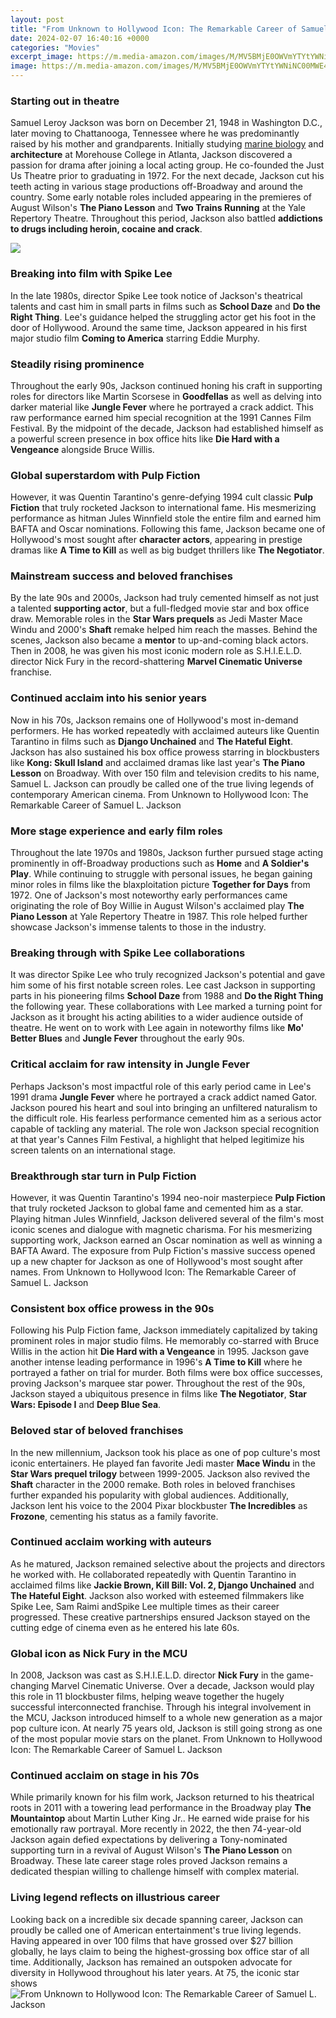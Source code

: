 ```yaml
---
layout: post
title: "From Unknown to Hollywood Icon: The Remarkable Career of Samuel L. Jackson"
date: 2024-02-07 16:40:16 +0000
categories: "Movies"
excerpt_image: https://m.media-amazon.com/images/M/MV5BMjE0OWVmYTYtYWNiNC00MWE4LWIwY2YtNDczM2UzMTMzNThhXkEyXkFqcGdeQW1pYnJ5YW50._V1_.jpg
image: https://m.media-amazon.com/images/M/MV5BMjE0OWVmYTYtYWNiNC00MWE4LWIwY2YtNDczM2UzMTMzNThhXkEyXkFqcGdeQW1pYnJ5YW50._V1_.jpg
---
```


### Starting out in theatre
Samuel Leroy Jackson was born on December 21, 1948 in Washington D.C., later moving to Chattanooga, Tennessee where he was predominantly raised by his mother and grandparents. Initially studying [marine biology](https://yt.io.vn/collection/aldaco) and **architecture** at Morehouse College in Atlanta, Jackson discovered a passion for drama after joining a local acting group. He co-founded the Just Us Theatre prior to graduating in 1972.
For the next decade, Jackson cut his teeth acting in various stage productions off-Broadway and around the country. Some early notable roles included appearing in the premieres of August Wilson's **The Piano Lesson** and **Two Trains Running** at the Yale Repertory Theatre. Throughout this period, Jackson also battled **addictions to drugs including heroin, cocaine and crack**.

![](https://images.complex.com/complex/images/c_fill,dpr_auto,f_auto,q_90,w_1400/fl_lossy,pg_1/vm2oh4qs6rdgrwngmv0q/samjackson)
### Breaking into film with Spike Lee 
In the late 1980s, director Spike Lee took notice of Jackson's theatrical talents and cast him in small parts in films such as **School Daze** and **Do the Right Thing**. Lee's guidance helped the struggling actor get his foot in the door of Hollywood. Around the same time, Jackson appeared in his first major studio film **Coming to America** starring Eddie Murphy.
### Steadily rising prominence 
Throughout the early 90s, Jackson continued honing his craft in supporting roles for directors like Martin Scorsese in **Goodfellas** as well as delving into darker material like **Jungle Fever** where he portrayed a crack addict. This raw performance earned him special recognition at the 1991 Cannes Film Festival. By the midpoint of the decade, Jackson had established himself as a powerful screen presence in box office hits like **Die Hard with a Vengeance** alongside Bruce Willis.
### Global superstardom with Pulp Fiction
However, it was Quentin Tarantino's genre-defying 1994 cult classic **Pulp Fiction** that truly rocketed Jackson to international fame. His mesmerizing performance as hitman Jules Winnfield stole the entire film and earned him BAFTA and Oscar nominations. Following this fame, Jackson became one of Hollywood's most sought after **character actors**, appearing in prestige dramas like **A Time to Kill** as well as big budget thrillers like **The Negotiator**.
### Mainstream success and beloved franchises
By the late 90s and 2000s, Jackson had truly cemented himself as not just a talented **supporting actor**, but a full-fledged movie star and box office draw. Memorable roles in the **Star Wars prequels** as Jedi Master Mace Windu and 2000's **Shaft** remake helped him reach the masses. Behind the scenes, Jackson also became a **mentor** to up-and-coming black actors. Then in 2008, he was given his most iconic modern role as S.H.I.E.L.D. director Nick Fury in the record-shattering **Marvel Cinematic Universe** franchise. 
### Continued acclaim into his senior years
Now in his 70s, Jackson remains one of Hollywood's most in-demand performers. He has worked repeatedly with acclaimed auteurs like Quentin Tarantino in films such as **Django Unchained** and **The Hateful Eight**. Jackson has also sustained his box office prowess starring in blockbusters like **Kong: Skull Island** and acclaimed dramas like last year's **The Piano Lesson** on Broadway. With over 150 film and television credits to his name, Samuel L. Jackson can proudly be called one of the true living legends of contemporary American cinema.
From Unknown to Hollywood Icon: The Remarkable Career of Samuel L. Jackson
### More stage experience and early film roles
Throughout the late 1970s and 1980s, Jackson further pursued stage acting prominently in off-Broadway productions such as **Home** and **A Soldier's Play**. While continuing to struggle with personal issues, he began gaining minor roles in films like the blaxploitation picture **Together for Days** from 1972. One of Jackson's most noteworthy early performances came originating the role of Boy Willie in August Wilson's acclaimed play **The Piano Lesson** at Yale Repertory Theatre in 1987. This role helped further showcase Jackson's immense talents to those in the industry.
### Breaking through with Spike Lee collaborations
It was director Spike Lee who truly recognized Jackson's potential and gave him some of his first notable screen roles. Lee cast Jackson in supporting parts in his pioneering films **School Daze** from 1988 and **Do the Right Thing** the following year. These collaborations with Lee marked a turning point for Jackson as it brought his acting abilities to a wider audience outside of theatre. He went on to work with Lee again in noteworthy films like **Mo' Better Blues** and **Jungle Fever** throughout the early 90s.
### Critical acclaim for raw intensity in Jungle Fever 
Perhaps Jackson's most impactful role of this early period came in Lee's 1991 drama **Jungle Fever** where he portrayed a crack addict named Gator. Jackson poured his heart and soul into bringing an unfiltered naturalism to the difficult role. His fearless performance cemented him as a serious actor capable of tackling any material. The role won Jackson special recognition at that year's Cannes Film Festival, a highlight that helped legitimize his screen talents on an international stage.
### Breakthrough star turn in Pulp Fiction
However, it was Quentin Tarantino's 1994 neo-noir masterpiece **Pulp Fiction** that truly rocketed Jackson to global fame and cemented him as a star. Playing hitman Jules Winnfield, Jackson delivered several of the film's most iconic scenes and dialogue with magnetic charisma. For his mesmerizing supporting work, Jackson earned an Oscar nomination as well as winning a BAFTA Award. The exposure from Pulp Fiction's massive success opened up a new chapter for Jackson as one of Hollywood's most sought after names.
From Unknown to Hollywood Icon: The Remarkable Career of Samuel L. Jackson
### Consistent box office prowess in the 90s 
Following his Pulp Fiction fame, Jackson immediately capitalized by taking prominent roles in major studio films. He memorably co-starred with Bruce Willis in the action hit **Die Hard with a Vengeance** in 1995. Jackson gave another intense leading performance in 1996's **A Time to Kill** where he portrayed a father on trial for murder. Both films were box office successes, proving Jackson's marquee star power. Throughout the rest of the 90s, Jackson stayed a ubiquitous presence in films like **The Negotiator**, **Star Wars: Episode I** and **Deep Blue Sea**.
### Beloved star of beloved franchises 
In the new millennium, Jackson took his place as one of pop culture's most iconic entertainers. He played fan favorite Jedi master **Mace Windu** in the **Star Wars prequel trilogy** between 1999-2005. Jackson also revived the **Shaft** character in the 2000 remake. Both roles in beloved franchises further expanded his popularity with global audiences. Additionally, Jackson lent his voice to the 2004 Pixar blockbuster **The Incredibles** as **Frozone**, cementing his status as a family favorite.  
### Continued acclaim working with auteurs
As he matured, Jackson remained selective about the projects and directors he worked with. He collaborated repeatedly with Quentin Tarantino in acclaimed films like **Jackie Brown, Kill Bill: Vol. 2, Django Unchained** and **The Hateful Eight**. Jackson also worked with esteemed filmmakers like Spike Lee, Sam Raimi andSpike Lee multiple times as their career progressed. These creative partnerships ensured Jackson stayed on the cutting edge of cinema even as he entered his late 60s.
### Global icon as Nick Fury in the MCU
In 2008, Jackson was cast as S.H.I.E.L.D. director **Nick Fury** in the game-changing Marvel Cinematic Universe. Over a decade, Jackson would play this role in 11 blockbuster films, helping weave together the hugely successful interconnected franchise. Through his integral involvement in the MCU, Jackson introduced himself to a whole new generation as a major pop culture icon. At nearly 75 years old, Jackson is still going strong as one of the most popular movie stars on the planet.
From Unknown to Hollywood Icon: The Remarkable Career of Samuel L. Jackson
### Continued acclaim on stage in his 70s
While primarily known for his film work, Jackson returned to his theatrical roots in 2011 with a towering lead performance in the Broadway play **The Mountaintop** about Martin Luther King Jr.. He earned wide praise for his emotionally raw portrayal. More recently in 2022, the then 74-year-old Jackson again defied expectations by delivering a Tony-nominated supporting turn in a revival of August Wilson's **The Piano Lesson** on Broadway. These late career stage roles proved Jackson remains a dedicated thespian willing to challenge himself with complex material.
### Living legend reflects on illustrious career 
Looking back on a incredible six decade spanning career, Jackson can proudly be called one of American entertainment's true living legends. Having appeared in over 100 films that have grossed over $27 billion globally, he lays claim to being the highest-grossing box office star of all time. Additionally, Jackson has remained an outspoken advocate for diversity in Hollywood throughout his later years. At 75, the iconic star shows
![From Unknown to Hollywood Icon: The Remarkable Career of Samuel L. Jackson](https://m.media-amazon.com/images/M/MV5BMjE0OWVmYTYtYWNiNC00MWE4LWIwY2YtNDczM2UzMTMzNThhXkEyXkFqcGdeQW1pYnJ5YW50._V1_.jpg)